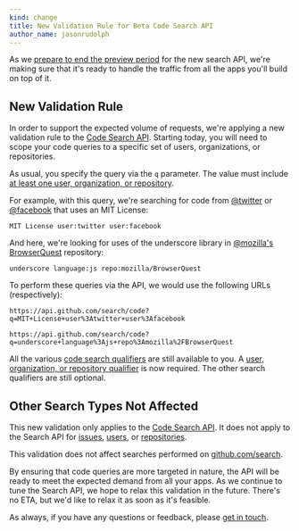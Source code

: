 ```yaml
---
kind: change
title: New Validation Rule for Beta Code Search API
author_name: jasonrudolph
---
```


As we [prepare to end the preview period][sept-search-api-post] for the new search API,
we're making sure that it's ready to handle the traffic from all the apps you'll build on top of it.

## New Validation Rule

In order to support the expected volume of requests, we're applying a new validation rule to the [Code Search API][code-search-api].
Starting today, you will need to scope your code queries to a specific set of users, organizations, or repositories.

As usual, you specify the query via the `q` parameter.
The value must include [at least one user, organization, or repository][search-by-user-org-repo].

For example, with this query, we're searching for code from [@twitter][] or [@facebook][] that uses an MIT License:

    MIT License user:twitter user:facebook

And here, we're looking for uses of the underscore library in [@mozilla's BrowserQuest][@mozilla/BrowserQuest] repository:

    underscore language:js repo:mozilla/BrowserQuest

To perform these queries via the API, we would use the following URLs (respectively):

    https://api.github.com/search/code?q=MIT+License+user%3Atwitter+user%3Afacebook

    https://api.github.com/search/code?q=underscore+language%3Ajs+repo%3Amozilla%2FBrowserQuest

All the various [code search qualifiers][code-search-qualifiers] are still available to you.
A [user, organization, or repository qualifier][search-by-user-org-repo] is now required.
The other search qualifiers are still optional.

## Other Search Types Not Affected

This new validation only applies to the [Code Search API][code-search-api].
It does not apply to the Search API for [issues][issue-search-api], [users][user-search-api], or [repositories][repo-search-api].

This validation does not affect searches performed on [github.com/search][web-search].

By ensuring that code queries are more targeted in nature, the API will be ready to meet the expected demand from all your apps.
As we continue to tune the Search API, we hope to relax this validation in the future.
There's no ETA, but we'd like to relax it as soon as it's feasible.

As always, if you have any questions or feedback, please [get in touch][contact].

[@facebook]: https://github.com/facebook
[@twitter]: https://github.com/twitter
[@mozilla/BrowserQuest]: https://github.com/mozilla/BrowserQuest
[code-search-api]: /v3/search/#search-code
[code-search-qualifiers]: https://help.github.com/articles/searching-code
[contact]: https://github.com/contact?form[subject]=New+Validation+Rule+for+Code+Search+API
[issue-search-api]: /v3/search/#search-issues
[repo-search-api]: /v3/search/#search-repositories
[search-by-user-org-repo]: https://help.github.com/articles/searching-code#users-organizations-and-repositories
[sept-search-api-post]: /changes/2013-09-28-an-update-on-the-new-search-api/
[user-search-api]: /v3/search/#search-users
[web-search]: https://github.com/search
